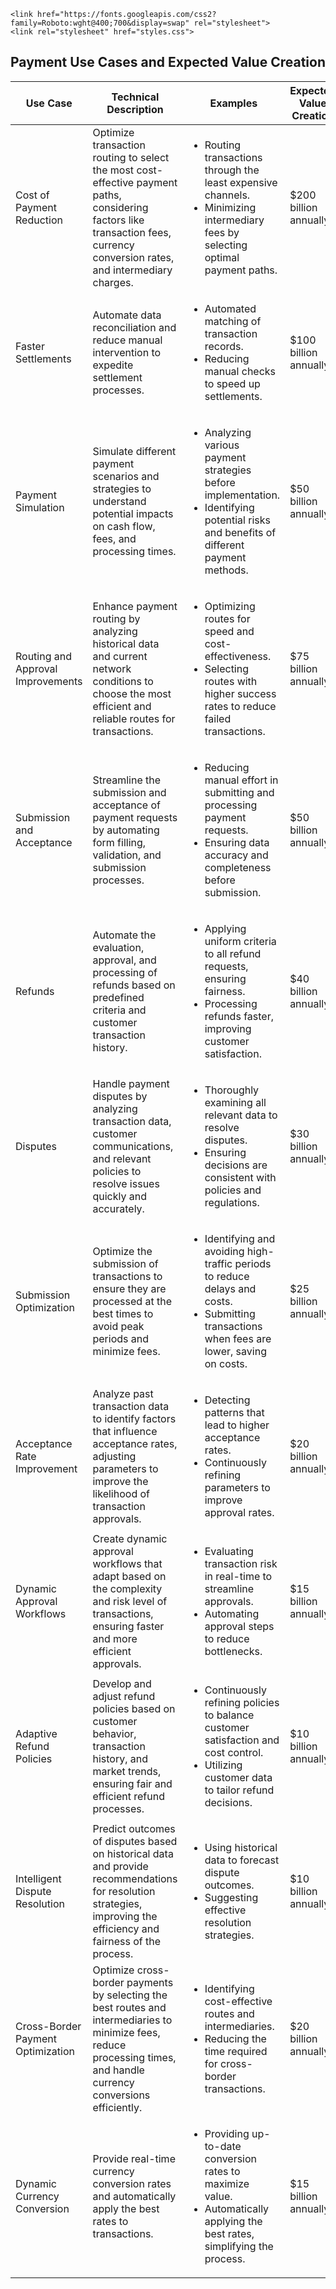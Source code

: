 <!DOCTYPE html>
<html lang="en">
<head>
    <meta charset="UTF-8">
    <meta name="viewport" content="width=device-width, initial-scale=1.0">
   
    <link href="https://fonts.googleapis.com/css2?family=Roboto:wght@400;700&display=swap" rel="stylesheet">
    <link rel="stylesheet" href="styles.css">
</head>
<body>
    <h2>Payment Use Cases and Expected Value Creation</h2>
    <table>
        <thead>
            <tr>
                <th>Use Case</th>
                <th>Technical Description</th>
                <th>Examples</th>
                <th>Expected Value Creation</th>
                <th>Cost of Implementation</th>
            </tr>
        </thead>
        <tbody>
            <tr>
                <td>Cost of Payment Reduction</td>
                <td>Optimize transaction routing to select the most cost-effective payment paths, considering factors like transaction fees, currency conversion rates, and intermediary charges.</td>
                <td>
                    <ul>
                        <li>Routing transactions through the least expensive channels.</li>
                        <li>Minimizing intermediary fees by selecting optimal payment paths.</li>
                    </ul>
                </td>
                <td>$200 billion annually</td>
                <td>$1-2 billion (Initial setup of routing algorithms, fine-tuning, and integration with payment networks)</td>
            </tr>
            <tr>
                <td>Faster Settlements</td>
                <td>Automate data reconciliation and reduce manual intervention to expedite settlement processes.</td>
                <td>
                    <ul>
                        <li>Automated matching of transaction records.</li>
                        <li>Reducing manual checks to speed up settlements.</li>
                    </ul>
                </td>
                <td>$100 billion annually</td>
                <td>$1-1.5 billion (Development, deployment, and fine-tuning of reconciliation automation tools)</td>
            </tr>
            <tr>
                <td>Payment Simulation</td>
                <td>Simulate different payment scenarios and strategies to understand potential impacts on cash flow, fees, and processing times.</td>
                <td>
                    <ul>
                        <li>Analyzing various payment strategies before implementation.</li>
                        <li>Identifying potential risks and benefits of different payment methods.</li>
                    </ul>
                </td>
                <td>$50 billion annually</td>
                <td>$500 million - $1 billion (Building simulation models, fine-tuning, and analytics infrastructure)</td>
            </tr>
            <tr>
                <td>Routing and Approval Improvements</td>
                <td>Enhance payment routing by analyzing historical data and current network conditions to choose the most efficient and reliable routes for transactions.</td>
                <td>
                    <ul>
                        <li>Optimizing routes for speed and cost-effectiveness.</li>
                        <li>Selecting routes with higher success rates to reduce failed transactions.</li>
                    </ul>
                </td>
                <td>$75 billion annually</td>
                <td>$1-2 billion (Data analysis tools, fine-tuning, and algorithm improvements)</td>
            </tr>
            <tr>
                <td>Submission and Acceptance</td>
                <td>Streamline the submission and acceptance of payment requests by automating form filling, validation, and submission processes.</td>
                <td>
                    <ul>
                        <li>Reducing manual effort in submitting and processing payment requests.</li>
                        <li>Ensuring data accuracy and completeness before submission.</li>
                    </ul>
                </td>
                <td>$50 billion annually</td>
                <td>$500 million - $1 billion (Automation tools, domain-specific training, and system integration)</td>
            </tr>
            <tr>
                <td>Refunds</td>
                <td>Automate the evaluation, approval, and processing of refunds based on predefined criteria and customer transaction history.</td>
                <td>
                    <ul>
                        <li>Applying uniform criteria to all refund requests, ensuring fairness.</li>
                        <li>Processing refunds faster, improving customer satisfaction.</li>
                    </ul>
                </td>
                <td>$40 billion annually</td>
                <td>$500 million - $1 billion (Automated refund processing systems, fine-tuning, and policy management)</td>
            </tr>
            <tr>
                <td>Disputes</td>
                <td>Handle payment disputes by analyzing transaction data, customer communications, and relevant policies to resolve issues quickly and accurately.</td>
                <td>
                    <ul>
                        <li>Thoroughly examining all relevant data to resolve disputes.</li>
                        <li>Ensuring decisions are consistent with policies and regulations.</li>
                    </ul>
                </td>
                <td>$30 billion annually</td>
                <td>$500 million - $1 billion (Dispute resolution platforms, data analysis tools, and fine-tuning)</td>
            </tr>
            <tr>
                <td>Submission Optimization</td>
                <td>Optimize the submission of transactions to ensure they are processed at the best times to avoid peak periods and minimize fees.</td>
                <td>
                    <ul>
                        <li>Identifying and avoiding high-traffic periods to reduce delays and costs.</li>
                        <li>Submitting transactions when fees are lower, saving on costs.</li>
                    </ul>
                </td>
                <td>$25 billion annually</td>
                <td>$200-500 million (Optimization algorithms, timing analysis tools, and fine-tuning)</td>
            </tr>
            <tr>
                <td>Acceptance Rate Improvement</td>
                <td>Analyze past transaction data to identify factors that influence acceptance rates, adjusting parameters to improve the likelihood of transaction approvals.</td>
                <td>
                    <ul>
                        <li>Detecting patterns that lead to higher acceptance rates.</li>
                        <li>Continuously refining parameters to improve approval rates.</li>
                    </ul>
                </td>
                <td>$20 billion annually</td>
                <td>$200-500 million (Data analysis, machine learning models, and fine-tuning)</td>
            </tr>
            <tr>
                <td>Dynamic Approval Workflows</td>
                <td>Create dynamic approval workflows that adapt based on the complexity and risk level of transactions, ensuring faster and more efficient approvals.</td>
                <td>
                    <ul>
                        <li>Evaluating transaction risk in real-time to streamline approvals.</li>
                        <li>Automating approval steps to reduce bottlenecks.</li>
                    </ul>
                </td>
                <td>$15 billion annually</td>
                <td>$200-500 million (Workflow automation, risk assessment tools, and fine-tuning)</td>
            </tr>
            <tr>
                <td>Adaptive Refund Policies</td>
                <td>Develop and adjust refund policies based on customer behavior, transaction history, and market trends, ensuring fair and efficient refund processes.</td>
                <td>
                    <ul>
                        <li>Continuously refining policies to balance customer satisfaction and cost control.</li>
                        <li>Utilizing customer data to tailor refund decisions.</li>
                    </ul>
                </td>
                <td>$10 billion annually</td>
                <td>$200-500 million (Policy management, data analysis tools, and fine-tuning)</td>
            </tr>
            <tr>
                <td>Intelligent Dispute Resolution</td>
                <td>Predict outcomes of disputes based on historical data and provide recommendations for resolution strategies, improving the efficiency and fairness of the process.</td>
                <td>
                    <ul>
                        <li>Using historical data to forecast dispute outcomes.</li>
                        <li>Suggesting effective resolution strategies.</li>
                    </ul>
                </td>
                <td>$10 billion annually</td>
                <td>$200-500 million (Predictive analytics, dispute management systems, and fine-tuning)</td>
            </tr>
            <tr>
                <td>Cross-Border Payment Optimization</td>
                <td>Optimize cross-border payments by selecting the best routes and intermediaries to minimize fees, reduce processing times, and handle currency conversions efficiently.</td>
                <td>
                    <ul>
                        <li>Identifying cost-effective routes and intermediaries.</li>
                        <li>Reducing the time required for cross-border transactions.</li>
                    </ul>
                </td>
                <td>$20 billion annually</td>
                <td>$1-2 billion (Cross-border payment platforms, optimization tools, and fine-tuning)</td>
            </tr>
            <tr>
                <td>Dynamic Currency Conversion</td>
                <td>Provide real-time currency conversion rates and automatically apply the best rates to transactions.</td>
                <td>
                    <ul>
                        <li>Providing up-to-date conversion rates to maximize value.</li>
                        <li>Automatically applying the best rates, simplifying the process.</li>
                    </ul>
                </td>
                <td>$15 billion annually</td>
                <td>$500 million - $1 billion (Currency conversion systems, integration, and fine-tuning)</td>
            </tr>
        </tbody>
    </table>
</body>
</html>
